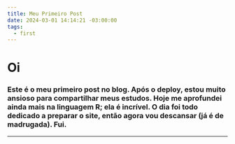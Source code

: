 ```yaml
---
title: Meu Primeiro Post
date: 2024-03-01 14:14:21 -03:00:00
tags:
  - first
---
```

# Oi

### Este é o meu primeiro post no blog. Após o deploy, estou muito ansioso para compartilhar meus estudos. Hoje me aprofundei ainda mais na linguagem R; ela é incrível. O dia foi todo dedicado a preparar o site, então agora vou descansar (já é de madrugada). Fui.

---
